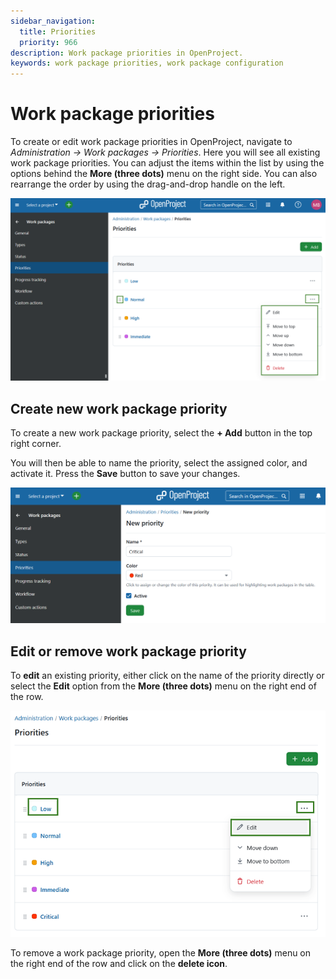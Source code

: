 ```yaml
---
sidebar_navigation:
  title: Priorities
  priority: 966
description: Work package priorities in OpenProject.
keywords: work package priorities, work package configuration
---
```

# Work package priorities

To create or edit work package priorities in OpenProject, navigate to *Administration → Work packages → Priorities*. Here you will see all existing work package priorities. You can adjust the items within the list by using the options behind the **More (three dots)** menu on the right side. You can also rearrange the order by using the drag-and-drop handle on the left.

![Work package priorities overview in OpenProject administration](openproject_system_guide_work_package_priorities_overview.png)

## Create new work package priority

To create a new work package priority, select the **+ Add** button in the top right corner.

You will then be able to name the priority, select the assigned color, and activate it. Press the **Save** button to save your changes.

![Create new work package priority in OpenProject](openproject_system_guide_work_package_priorities_new.png)

## Edit or remove work package priority

To **edit** an existing priority, either click on the name of the priority directly or select the **Edit** option from the **More (three dots)** menu on the right end of the row.

![Edit a work package priority in OpenProject administration](openproject_system_guide_work_package_priorities_edit.png)


To remove a work package priority, open the **More (three dots)** menu on the right end of the row and click on the **delete icon**.
